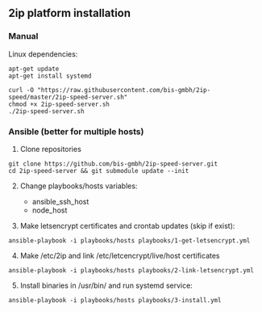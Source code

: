 ## 2ip platform installation

### Manual

Linux dependencies:

```
apt-get update
apt-get install systemd
```

```
curl -O "https://raw.githubusercontent.com/bis-gmbh/2ip-speed/master/2ip-speed-server.sh"
chmod +x 2ip-speed-server.sh
./2ip-speed-server.sh
```

### Ansible (better for multiple hosts)

1) Clone repositories

```git clone https://github.com/bis-gmbh/2ip-speed-server.git```  
```cd 2ip-speed-server && git submodule update --init```

2) Change playbooks/hosts variables:
    - ansible_ssh_host
    - node_host

3) Make letsencrypt certificates and crontab updates (skip if exist):

```ansible-playbook -i playbooks/hosts playbooks/1-get-letsencrypt.yml```

4) Make /etc/2ip and link /etc/letcencrypt/live/host certificates

```ansible-playbook -i playbooks/hosts playbooks/2-link-letsencrypt.yml```

5) Install binaries in /usr/bin/ and run systemd service:

```ansible-playbook -i playbooks/hosts playbooks/3-install.yml```
